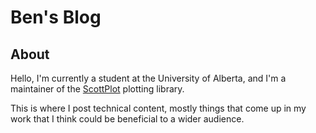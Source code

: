 # Ben's Blog

## About
Hello, I'm currently a student at the University of Alberta, and I'm a maintainer of the [ScottPlot](https://github.com/ScottPlot/ScottPlot) plotting library.

This is where I post technical content, mostly things that come up in my work that I think could be beneficial to a wider audience.
